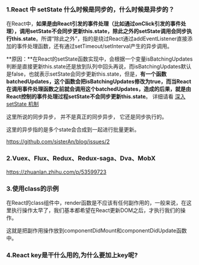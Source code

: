 ### 1.React 中 setState 什么时候是同步的，什么时候是异步的？

在React中，**如果是由React引发的事件处理（比如通过onClick引发的事件处理），调用setState不会同步更新this.state，除此之外的setState调用会同步执行this.state**。所谓“除此之外”，指的是绕过React通过addEventListener直接添加的事件处理函数，还有通过setTimeout/setInterval产生的异步调用。

**原因：**在React的setState函数实现中，会根据一个变量isBatchingUpdates判断是直接更新this.state还是放到队列中回头再说，而isBatchingUpdates默认是false，也就表示setState会同步更新this.state，但是，**有一个函数batchedUpdates，这个函数会把isBatchingUpdates修改为true，而当React在调用事件处理函数之前就会调用这个batchedUpdates，造成的后果，就是由React控制的事件处理过程setState不会同步更新this.state**。
详细请看 [深入 setState 机制](https://github.com/LuNaHaiJiao/blog/issues/26)

这里所说的同步异步， 并不是真正的同步异步， 它还是同步执行的。

这里的异步指的是多个state会合成到一起进行批量更新。

https://github.com/sisterAn/blog/issues/2

### 2.Vuex、Flux、Redux、Redux-saga、Dva、MobX

https://zhuanlan.zhihu.com/p/53599723

### 3.使用class的示例

在React的class组件中，render函数是不应该有任何副作用的，一般来说，在这里执行操作太早了，我们基本都希望在React更新DOM之后，才执行我们的操作。

这就是把副作用操作放到componentDidMount和componentDidUpdate函数中。

### 4.React key是干什么用的,为什么要加上key呢?

